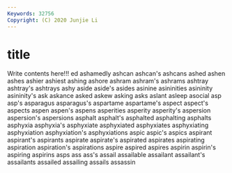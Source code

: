 ```yaml
---
Keywords: 32756
Copyright: (C) 2020 Junjie Li
---
```


# title

Write contents here!!!
ed 
ashamedly 
ashcan 
ashcan's 
ashcans 
ashed 
ashen
ashes 
ashier 
ashiest 
ashing 
ashore 
ashram 
ashram's 
ashrams 
ashtray 
ashtray's
ashtrays 
ashy 
aside 
aside's 
asides 
asinine 
asininities 
asininity 
asininity's 
ask
askance 
asked 
askew 
asking 
asks 
aslant 
asleep 
asocial 
asp 
asp's
asparagus 
asparagus's 
aspartame 
aspartame's 
aspect 
aspect's 
aspects 
aspen 
aspen's 
aspens
asperities 
asperity 
asperity's 
aspersion 
aspersion's 
aspersions 
asphalt 
asphalt's 
asphalted 
asphalting
asphalts 
asphyxia 
asphyxia's 
asphyxiate 
asphyxiated 
asphyxiates 
asphyxiating 
asphyxiation 
asphyxiation's 
asphyxiations
aspic 
aspic's 
aspics 
aspirant 
aspirant's 
aspirants 
aspirate 
aspirate's 
aspirated 
aspirates
aspirating 
aspiration 
aspiration's 
aspirations 
aspire 
aspired 
aspires 
aspirin 
aspirin's 
aspiring
aspirins 
asps 
ass 
ass's 
assail 
assailable 
assailant 
assailant's 
assailants 
assailed
assailing 
assails 
assassin 
